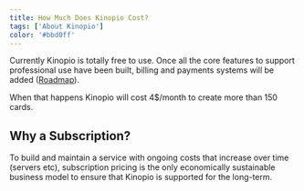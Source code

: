 ```yaml
---
title: How Much Does Kinopio Cost?
tags: ['About Kinopio']
color: '#bbd0ff'
---
```


Currently Kinopio is totally free to use. Once all the core features to support professional use have been built, billing and payments systems will be added ([Roadmap](https://kinopio.club/-kinopio-roadmap-6TRE21gchHI7alHLuwzd5)).

When that happens Kinopio will cost 4$/month to create more than 150 cards.

## Why a Subscription?

To build and maintain a service with ongoing costs that increase over time (servers etc), subscription pricing is the only economically sustainable business model to ensure that Kinopio is supported for the long-term.